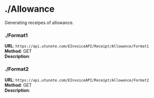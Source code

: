# ./Allowance

Generating receipes of allowance.


### ./Format1
**URL**: `https://api.utunote.com/EInvoiceAPI/Receipt/Allowance/Format1`  
**Method**: GET  
**Description**: 

### ./Format2
**URL**: `https://api.utunote.com/EInvoiceAPI/Receipt/Allowance/Format2`  
**Method**: GET  
**Description**: 
